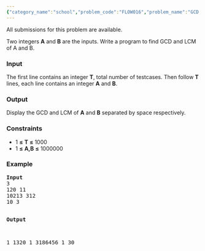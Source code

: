 ```yaml
---
{"category_name":"school","problem_code":"FLOW016","problem_name":"GCD and LCM","languages_supported":{"0":"ADA","1":"ASM","2":"BASH","3":"BF","4":"C","5":"C99 strict","6":"CAML","7":"CLOJ","8":"CLPS","9":"CPP 4.3.2","10":"CPP 4.9.2","11":"CPP14","12":"CS2","13":"D","14":"ERL","15":"FORT","16":"FS","17":"GO","18":"HASK","19":"ICK","20":"ICON","21":"JAVA","22":"JS","23":"LISP clisp","24":"LISP sbcl","25":"LUA","26":"NEM","27":"NICE","28":"NODEJS","29":"PAS fpc","30":"PAS gpc","31":"PERL","32":"PERL6","33":"PHP","34":"PIKE","35":"PRLG","36":"PYPY","37":"PYTH","38":"PYTH 3.4","39":"RUBY","40":"SCALA","41":"SCM chicken","42":"SCM guile","43":"SCM qobi","44":"ST","45":"TCL","46":"TEXT","47":"WSPC"},"max_timelimit":1,"source_sizelimit":50000,"problem_author":"vicky002","problem_tester":null,"date_added":"27-04-2015","tags":{"0":"vicky002"},"time":{"view_start_date":1436519986,"submit_start_date":1436519986,"visible_start_date":1436519986,"end_date":1735669800},"layout":"problem"}
---
```

<span class="solution-visible-txt">All submissions for this problem are available.</span><p>
Two integers <b>A</b> and <b>B</b> are the inputs. Write a program to find GCD and LCM of A and B.
</p>

<h3>Input</h3>
<p> 

The first line contains an integer <b>T</b>, total number of testcases. Then follow <b>T</b> lines, each line contains an integer <b>A</b> and <b>B</b>. 
</p>

<h3>Output</h3>
<p>Display the GCD and LCM of <b>A</b> and <b>B</b> separated by space respectively.</p>

<h3>Constraints</h3>
<ul>
<li>1 <b>≤</b> <b>T</b> <b>≤</b> 1000</li>
<li>1 <b>≤</b> <b>A,B</b> <b>≤</b> 1000000</li>
</ul>

<h3>Example</h3>
<pre>
<b>Input</b>
3 
120 11
10213 312
10 3

<b>Output</b>

1 1320
1 3186456
1 30

</pre>